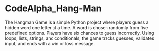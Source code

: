 # CodeAlpha_Hang-Man
The Hangman Game is a simple Python project where players guess a hidden word one letter at a time. A word is chosen randomly from five predefined options. Players have six chances to guess incorrectly. Using loops, lists, strings, and conditionals, the game tracks guesses, validates input, and ends with a win or loss message.
